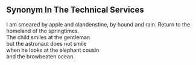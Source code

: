 Synonym In The Technical Services
---------------------------------
I am smeared by apple and clandenstine, by hound and rain. Return to the homeland of the springtimes.  
The child smiles at the gentleman  
but the astronaut does not smile  
when he looks at the elephant cousin  
and the browbeaten ocean.  
